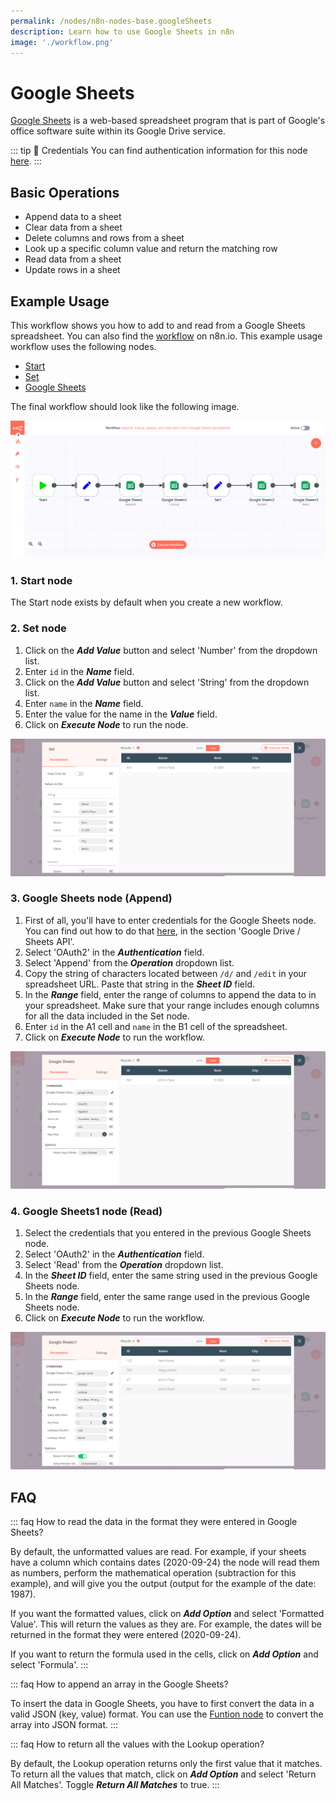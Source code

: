```yaml
---
permalink: /nodes/n8n-nodes-base.googleSheets
description: Learn how to use Google Sheets in n8n
image: './workflow.png'
---
```


# Google Sheets

[Google Sheets](https://www.google.com/sheets) is a web-based spreadsheet program that is part of Google's office software  suite within its Google Drive service.

::: tip 🔑 Credentials
You can find authentication information for this node [here](../../../credentials/Google/README.md).
:::

## Basic Operations

- Append data to a sheet
- Clear data from a sheet
- Delete columns and rows from a sheet
- Look up a specific column value and return the matching row
- Read data from a sheet
- Update rows in a sheet

## Example Usage

This workflow shows you how to add to and read from a Google Sheets spreadsheet. You can also find the [workflow](https://n8n.io/workflows/600) on n8n.io. This example usage workflow uses the following nodes.
- [Start](../../core-nodes/Start/README.md)
- [Set](../../core-nodes/Set/README.md)
- [Google Sheets]()

The final workflow should look like the following image.

![A workflow with the Google Sheets node](./workflow.png)

### 1. Start node

The Start node exists by default when you create a new workflow.


### 2. Set node

1. Click on the ***Add Value*** button and select 'Number' from the dropdown list.
2. Enter `id` in the ***Name*** field.
3. Click on the ***Add Value*** button and select 'String' from the dropdown list.
4. Enter `name` in the ***Name*** field.
5. Enter the value for the name in the ***Value*** field.
6. Click on ***Execute Node*** to run the node.

![Using the Set node to set data to be inserted by the Google Sheets node](./Set_node.png)


### 3. Google Sheets node (Append)

1. First of all, you'll have to enter credentials for the Google Sheets node. You can find out how to do that [here](../../../credentials/Google/README.md), in the section 'Google Drive / Sheets API'.
2. Select 'OAuth2' in the ***Authentication*** field.
3. Select 'Append' from the ***Operation*** dropdown list.
4. Copy the string of characters located between `/d/` and `/edit` in your spreadsheet URL. Paste that string in the ***Sheet ID*** field.
5. In the ***Range*** field, enter the range of columns to append the data to in your spreadsheet. Make sure that your range includes enough columns for all the data included in the Set node.
6. Enter `id` in the A1 cell and `name` in the B1 cell  of the spreadsheet.
7. Click on ***Execute Node*** to run the workflow.

![Using the Google Sheets node to insert data into a Google Sheets spreadsheet](./GoogleSheets_node.png)


### 4. Google Sheets1 node (Read)

1. Select the credentials that you entered in the previous Google Sheets node.
2. Select 'OAuth2' in the ***Authentication*** field.
3. Select 'Read' from the ***Operation*** dropdown list.
4. In the ***Sheet ID*** field, enter the same string used in the previous Google Sheets node.
5. In the ***Range*** field, enter the same range used in the previous Google Sheets node.
6. Click on ***Execute Node*** to run the workflow.

![Using the Google Sheets node to read data from a Google Sheets spreadsheet](./GoogleSheets1_node.png)

## FAQ

::: faq How to read the data in the format they were entered in Google Sheets?

By default, the unformatted values are read. For example, if your sheets have a column which contains dates (2020-09-24) the node will read them as numbers, perform the mathematical operation (subtraction for this example), and will give you the output (output for the example of the date: 1987).

If you want the formatted values, click on ***Add Option*** and select 'Formatted Value'. This will return the values as they are. For example, the dates will be returned in the format they were entered (2020-09-24).

If you want to return the formula used in the cells, click on ***Add Option*** and select 'Formula'.
:::

::: faq How to append an array in the Google Sheets?

To insert the data in Google Sheets, you have to first convert the data in a valid JSON (key, value) format. You can use the [Funtion node](../../core-nodes/Function/README.md) to convert the array into JSON format.
:::

::: faq How to return all the values with the Lookup operation?

By default, the Lookup operation returns only the first value that it matches. To return all the values that match, click on ***Add Option*** and select 'Return All Matches'. Toggle ***Return All Matches*** to true.
:::
